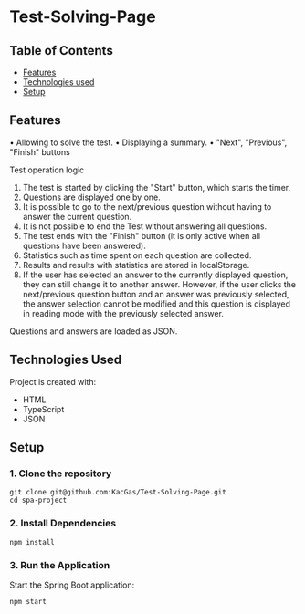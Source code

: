 # Test-Solving-Page

## Table of Contents
* [Features](#features)
* [Technologies used](#technologies-used)
* [Setup](#setup)

## Features
• Allowing to solve the test.
• Displaying a summary.
• "Next", "Previous", "Finish" buttons

Test operation logic
1. The test is started by clicking the "Start" button, which starts the timer.
2. Questions are displayed one by one.
3. It is possible to go to the next/previous question
without having to answer the current question.
4. It is not possible to end the Test without answering all questions.
5. The test ends with the "Finish" button (it is only active when all questions have been answered).
7. Statistics such as time spent on each question are collected.
8. Results and results with statistics are stored
in localStorage.
9. If the user has selected an answer to the currently displayed question, they can still change it to another answer. However, if the user clicks the next/previous question button and an answer was previously selected, the answer selection cannot be modified and this question is displayed in reading mode with the previously selected answer.

Questions and answers are loaded as JSON.

## Technologies Used
Project is created with:
* HTML
* TypeScript
* JSON

## Setup
### 1. Clone the repository
```
git clone git@github.com:KacGas/Test-Solving-Page.git
cd spa-project
```
### 2. Install Dependencies
```
npm install

```
### 3. Run the Application
Start the Spring Boot application:
```
npm start
```
